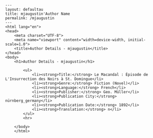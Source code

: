 
    ---
    layout: defaultau
    title: mjaugustin'Author Name 
    permalink: /mjaugustin
    ---
    <html lang="en">
    <head>
        <meta charset="UTF-8">
        <meta name="viewport" content="width=device-width, initial-scale=1.0">
        <title>Author Details - mjaugustin</title>
    </head>
    <body>
        <h1>Author Details - mjaugustin</h1>
        
            <ul>
                <li><strong>Title:</strong> Le Macandal : Èpisode de L'Insurrection des Noirs à St. Domingue</li>
                <li><strong>Genre:</strong> Fiction (Novel)</li>
                <li><strong>Language:</strong> French</li>
                <li><strong>Publisher:</strong> Geo. Müller</li>
                <li><strong>Publication City:</strong> nürnberg_germany</li>
                <li><strong>Publication Date:</strong> 1892</li>
                <li><strong>Translation:</strong> n</li>
            </ul>
            <hr>
            
        </body>
        </html>
        